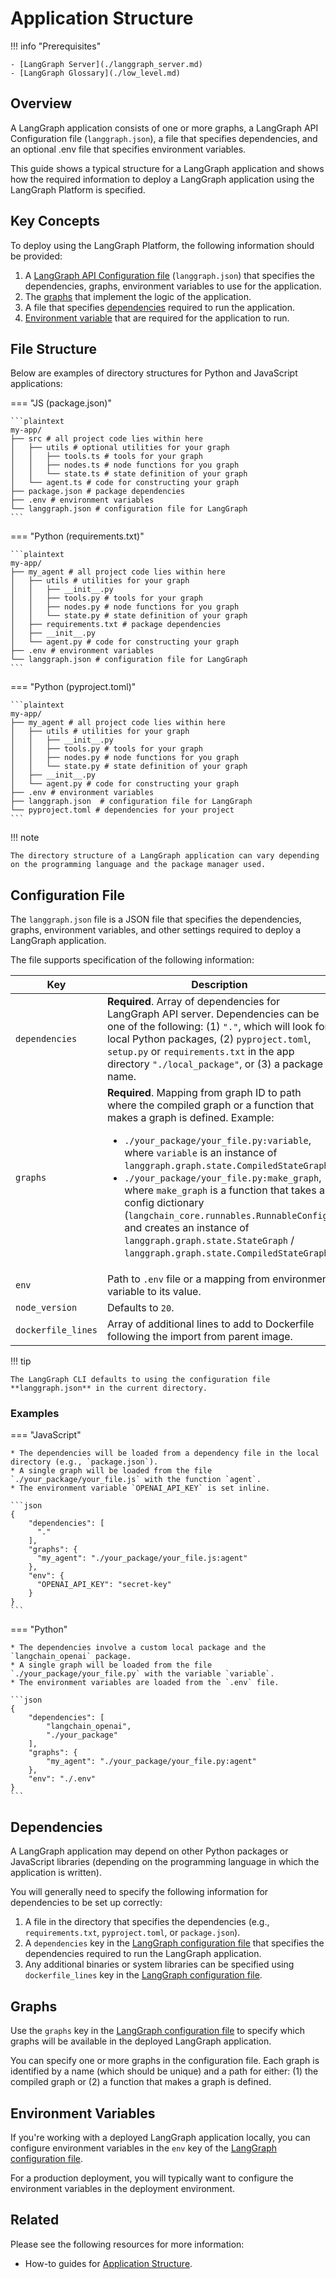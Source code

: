 # Application Structure

!!! info "Prerequisites"

    - [LangGraph Server](./langgraph_server.md)
    - [LangGraph Glossary](./low_level.md)

## Overview

A LangGraph application consists of one or more graphs, a LangGraph API Configuration file (`langgraph.json`), a file that specifies dependencies, and an optional .env file that specifies environment variables.

This guide shows a typical structure for a LangGraph application and shows how the required information to deploy a LangGraph application using the LangGraph Platform is specified.

## Key Concepts

To deploy using the LangGraph Platform, the following information should be provided:

1. A [LangGraph API Configuration file](#configuration-file) (`langgraph.json`) that specifies the dependencies, graphs, environment variables to use for the application.
2. The [graphs](#graphs) that implement the logic of the application.
3. A file that specifies [dependencies](#dependencies) required to run the application.
4. [Environment variable](#environment-variables) that are required for the application to run.

## File Structure

Below are examples of directory structures for Python and JavaScript applications:

=== "JS (package.json)"

    ```plaintext
    my-app/
    ├── src # all project code lies within here
    │   ├── utils # optional utilities for your graph
    │   │   ├── tools.ts # tools for your graph
    │   │   ├── nodes.ts # node functions for you graph
    │   │   └── state.ts # state definition of your graph
    │   └── agent.ts # code for constructing your graph
    ├── package.json # package dependencies
    ├── .env # environment variables
    └── langgraph.json # configuration file for LangGraph
    ```

=== "Python (requirements.txt)"

    ```plaintext
    my-app/
    ├── my_agent # all project code lies within here
    │   ├── utils # utilities for your graph
    │   │   ├── __init__.py
    │   │   ├── tools.py # tools for your graph
    │   │   ├── nodes.py # node functions for you graph
    │   │   └── state.py # state definition of your graph
    │   ├── requirements.txt # package dependencies
    │   ├── __init__.py
    │   └── agent.py # code for constructing your graph
    ├── .env # environment variables
    └── langgraph.json # configuration file for LangGraph
    ```

=== "Python (pyproject.toml)"

    ```plaintext
    my-app/
    ├── my_agent # all project code lies within here
    │   ├── utils # utilities for your graph
    │   │   ├── __init__.py
    │   │   ├── tools.py # tools for your graph
    │   │   ├── nodes.py # node functions for you graph
    │   │   └── state.py # state definition of your graph
    │   ├── __init__.py
    │   └── agent.py # code for constructing your graph
    ├── .env # environment variables
    ├── langgraph.json  # configuration file for LangGraph
    └── pyproject.toml # dependencies for your project
    ```

!!! note

    The directory structure of a LangGraph application can vary depending on the programming language and the package manager used.

## Configuration File

The `langgraph.json` file is a JSON file that specifies the dependencies, graphs, environment variables, and other settings required to deploy a LangGraph application.

The file supports specification of the following information:

| Key                | Description                                                                                                                                                                                                                                                                                                                                                                                                                                                                                                                                  |
| ------------------ | -------------------------------------------------------------------------------------------------------------------------------------------------------------------------------------------------------------------------------------------------------------------------------------------------------------------------------------------------------------------------------------------------------------------------------------------------------------------------------------------------------------------------------------------- |
| `dependencies`     | **Required**. Array of dependencies for LangGraph API server. Dependencies can be one of the following: (1) `"."`, which will look for local Python packages, (2) `pyproject.toml`, `setup.py` or `requirements.txt` in the app directory `"./local_package"`, or (3) a package name.                                                                                                                                                                                                                                                        |
| `graphs`           | **Required**. Mapping from graph ID to path where the compiled graph or a function that makes a graph is defined. Example: <ul><li>`./your_package/your_file.py:variable`, where `variable` is an instance of `langgraph.graph.state.CompiledStateGraph`</li><li>`./your_package/your_file.py:make_graph`, where `make_graph` is a function that takes a config dictionary (`langchain_core.runnables.RunnableConfig`) and creates an instance of `langgraph.graph.state.StateGraph` / `langgraph.graph.state.CompiledStateGraph`.</li></ul> |
| `env`              | Path to `.env` file or a mapping from environment variable to its value.                                                                                                                                                                                                                                                                                                                                                                                                                                                                     |
| `node_version`     | Defaults to `20`.                                                                                                                                                                                                                                                                                                                                                                                                                                                                                                                            |
| `dockerfile_lines` | Array of additional lines to add to Dockerfile following the import from parent image.                                                                                                                                                                                                                                                                                                                                                                                                                                                       |

!!! tip

    The LangGraph CLI defaults to using the configuration file **langgraph.json** in the current directory.

### Examples

=== "JavaScript"

    * The dependencies will be loaded from a dependency file in the local directory (e.g., `package.json`).
    * A single graph will be loaded from the file `./your_package/your_file.js` with the function `agent`.
    * The environment variable `OPENAI_API_KEY` is set inline.

    ```json
    {
        "dependencies": [
          "."
        ],
        "graphs": {
          "my_agent": "./your_package/your_file.js:agent"
        },
        "env": {
          "OPENAI_API_KEY": "secret-key"
        }
    }
    ```

=== "Python"

    * The dependencies involve a custom local package and the `langchain_openai` package.
    * A single graph will be loaded from the file `./your_package/your_file.py` with the variable `variable`.
    * The environment variables are loaded from the `.env` file.

    ```json
    {
        "dependencies": [
            "langchain_openai",
            "./your_package"
        ],
        "graphs": {
            "my_agent": "./your_package/your_file.py:agent"
        },
        "env": "./.env"
    }
    ```

## Dependencies

A LangGraph application may depend on other Python packages or JavaScript libraries (depending on the programming language in which the application is written).

You will generally need to specify the following information for dependencies to be set up correctly:

1. A file in the directory that specifies the dependencies (e.g., `requirements.txt`, `pyproject.toml`, or `package.json`).
2. A `dependencies` key in the [LangGraph configuration file](#configuration-file) that specifies the dependencies required to run the LangGraph application.
3. Any additional binaries or system libraries can be specified using `dockerfile_lines` key in the [LangGraph configuration file](#configuration-file).

## Graphs

Use the `graphs` key in the [LangGraph configuration file](#configuration-file) to specify which graphs will be available in the deployed LangGraph application.

You can specify one or more graphs in the configuration file. Each graph is identified by a name (which should be unique) and a path for either: (1) the compiled graph or (2) a function that makes a graph is defined.

## Environment Variables

If you're working with a deployed LangGraph application locally, you can configure environment variables in the `env` key of the [LangGraph configuration file](#configuration-file).

For a production deployment, you will typically want to configure the environment variables in the deployment environment.

## Related

Please see the following resources for more information:

- How-to guides for [Application Structure](../how-tos/index.md#application-structure).

